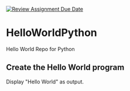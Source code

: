 [![Review Assignment Due Date](https://classroom.github.com/assets/deadline-readme-button-24ddc0f5d75046c5622901739e7c5dd533143b0c8e959d652212380cedb1ea36.svg)](https://classroom.github.com/a/EzKWjmgt)
# HelloWorldPython
Hello World Repo for Python
## Create the Hello World program


Display "Hello World" as output.
